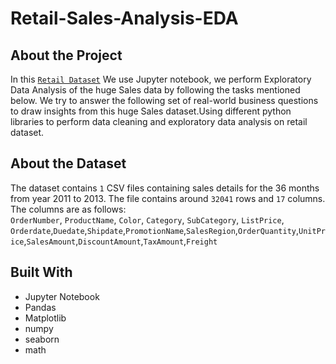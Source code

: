 # Retail-Sales-Analysis-EDA


## About the Project

In this [`Retail Dataset`](https://github.com/tejas79883/Exploratory-Data-Analysis-EDA--Retail-Sales-Data/blob/main/Retail.csv) We use Jupyter notebook, we perform Exploratory Data Analysis of the huge Sales data by following the  tasks mentioned below.
We try to answer the following set of real-world business questions to draw insights from this huge Sales dataset.Using different python libraries to perform data cleaning and exploratory data analysis on retail dataset.

## About the Dataset
The dataset contains `1` CSV files containing sales details for the 36 months from  year 2011 to 2013. 
The file contains around `32041` rows and `17` columns. The columns are as follows:\
`OrderNumber`,	`ProductName`, `Color`, `Category`, `SubCategory`, `ListPrice`, `Orderdate`,`Duedate`,`Shipdate`,`PromotionName`,`SalesRegion`,`OrderQuantity`,`UnitPrice`,`SalesAmount`,`DiscountAmount`,`TaxAmount`,`Freight`

## Built With

* Jupyter Notebook
* Pandas
* Matplotlib
* numpy
* seaborn
* math
